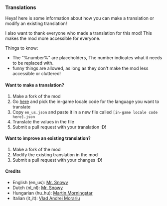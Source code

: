### Translations
Heya! here is some information about how you can make a translation or modify an existing translation!

I also want to thank everyone who made a translation for this mod! This makes the mod more accessible for everyone.

Things to know:
- The "%number%" are placeholders, The number indicates what it needs to be replaced with.
- funny things are allowed, as long as they don't make the mod less accessible or cluttered!

#### Want to make a translation?
1. Make a fork of the mod
2. Go [here](https://minecraft.wiki/w/Language) and pick the in-game locale code for the language you want to translate
3. Copy `en_us.json` and paste it in a new file called `[in-game locale code here].json`
4. Translate the values in the file
5. Submit a pull request with your translation :D!

#### Want to improve an existing translation?
1. Make a fork of the mod
2. Modify the existing translation in the mod
3. Submit a pull request with your changes :D!


#### Credits
- English (en_us): [Mr. Snowy](https://github.com/MrSn0wy)
- Dutch (nl_nl): [Mr. Snowy](https://github.com/MrSn0wy)
- Hungarian (hu_hu): [Martin Morningstar](https://github.com/RMI637)
- Italian (it_it): [Vlad Andrei Morariu](https://github.com/VladAndreiMorariu)
